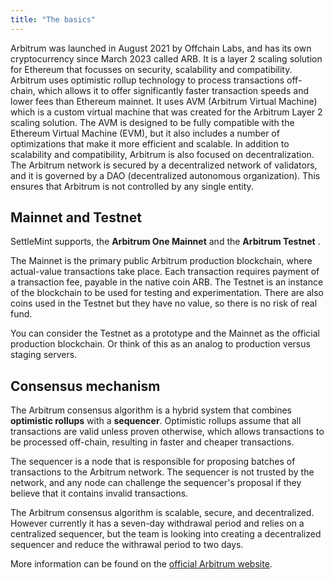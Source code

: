 ```yaml
---
title: "The basics"
---
```


Arbitrum was launched in August 2021 by Offchain Labs, and has its own
cryptocurrency since March 2023 called ARB. It is a layer 2 scaling solution for
Ethereum that focusses on security, scalability and compatibility. Arbitrum uses
optimistic rollup technology to process transactions off-chain, which allows it
to offer significantly faster transaction speeds and lower fees than Ethereum
mainnet. It uses AVM (Arbitrum Virtual Machine) which is a custom virtual
machine that was created for the Arbitrum Layer 2 scaling solution. The AVM is
designed to be fully compatible with the Ethereum Virtual Machine (EVM), but it
also includes a number of optimizations that make it more efficient and
scalable. In addition to scalability and compatibility, Arbitrum is also focused
on decentralization. The Arbitrum network is secured by a decentralized network
of validators, and it is governed by a DAO (decentralized autonomous
organization). This ensures that Arbitrum is not controlled by any single
entity.

## Mainnet and Testnet

SettleMint supports, the **Arbitrum One Mainnet** and the **Arbitrum Testnet** .

The Mainnet is the primary public Arbitrum production blockchain, where
actual-value transactions take place. Each transaction requires payment of a
transaction fee, payable in the native coin ARB. The Testnet is an instance of
the blockchain to be used for testing and experimentation. There are also coins
used in the Testnet but they have no value, so there is no risk of real fund.

You can consider the Testnet as a prototype and the Mainnet as the official
production blockchain. Or think of this as an analog to production versus
staging servers.

## Consensus mechanism

The Arbitrum consensus algorithm is a hybrid system that combines **optimistic
rollups** with a **sequencer**. Optimistic rollups assume that all transactions
are valid unless proven otherwise, which allows transactions to be processed
off-chain, resulting in faster and cheaper transactions.

The sequencer is a node that is responsible for proposing batches of
transactions to the Arbitrum network. The sequencer is not trusted by the
network, and any node can challenge the sequencer's proposal if they believe
that it contains invalid transactions.

The Arbitrum consensus algorithm is scalable, secure, and decentralized. However
currently it has a seven-day withdrawal period and relies on a centralized
sequencer, but the team is looking into creating a decentralized sequencer and
reduce the withrawal period to two days.

More information can be found on the
[official Arbitrum website](https://docs.arbitrum.io/intro/).
